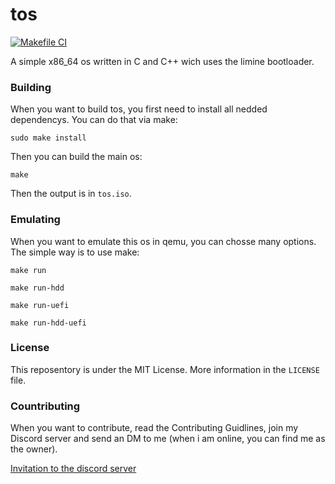 # tos
[![Makefile CI](https://github.com/Toni-Graphics/tos/actions/workflows/makefile.yml/badge.svg)](https://github.com/Toni-Graphics/tos/actions/workflows/makefile.yml)

A simple x86_64 os written in C and C++ wich uses the limine bootloader.

### Building
When you want to build tos, you first need to install all nedded dependencys. You can do that via make:
```
sudo make install
```
Then you can build the main os:
```
make
```
Then the output is in ```tos.iso```.

### Emulating
When you want to emulate this os in qemu, you can chosse many options. 
The simple way is to use make:
```
make run
```
```
make run-hdd
```
```
make run-uefi
```
```
make run-hdd-uefi
```

### License
This reposentory is under the MIT License. More information in the ```LICENSE``` file.

### Countributing
When you want to contribute, read the Contributing Guidlines, join my Discord server and send an DM to me (when i am online, you can find me as the owner).

<a href="https://discord.gg/hAyAP5q8zV">Invitation to the discord server</a>
